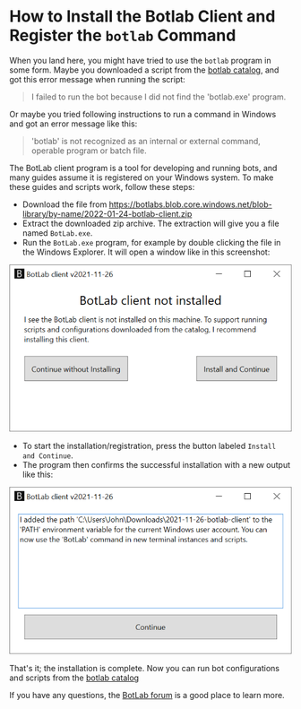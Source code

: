 # How to Install the Botlab Client and Register the `botlab` Command

When you land here, you might have tried to use the `botlab` program in some form. Maybe you downloaded a script from the [botlab catalog](https://to.botlab.org/catalog), and got this error message when running the script:

> I failed to run the bot because I did not find the 'botlab.exe' program.

Or maybe you tried following instructions to run a command in Windows and got an error message like this:

> 'botlab' is not recognized as an internal or external command,
operable program or batch file.

The BotLab client program is a tool for developing and running bots, and many guides assume it is registered on your Windows system. To make these guides and scripts work, follow these steps:

+ Download the file from https://botlabs.blob.core.windows.net/blob-library/by-name/2022-01-24-botlab-client.zip
+ Extract the downloaded zip archive. The extraction will give you a file named `BotLab.exe`.
+ Run the `BotLab.exe` program, for example by double clicking the file in the Windows Explorer. It will open a window like in this screenshot:

![botlab client offers to install](./image/2021-11-26-botlab-client-offer-install.png)
+ To start the installation/registration, press the button labeled `Install and Continue`.
+ The program then confirms the successful installation with a new output like this:

![botlab client completed install](./image/2021-11-26-botlab-client-installed.png)

That's it; the installation is complete. Now you can run bot configurations and scripts from the [botlab catalog](https://to.botlab.org/catalog)

If you have any questions, the [BotLab forum](https://forum.botlab.org) is a good place to learn more.